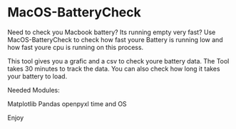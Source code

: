 # MacOS-BatteryCheck

Need to check you Macbook battery?
Its running empty very fast?
Use MacOS-BatteryCheck to check how fast youre Battery is running low and how fast youre cpu is running on this process.

This tool gives you a grafic and a csv to check youre battery data.
The Tool takes 30 minutes to track the data.
You can also check how long it takes your battery to load. 

Needed Modules:

Matplotlib
Pandas
openpyxl
time
and OS

Enjoy
